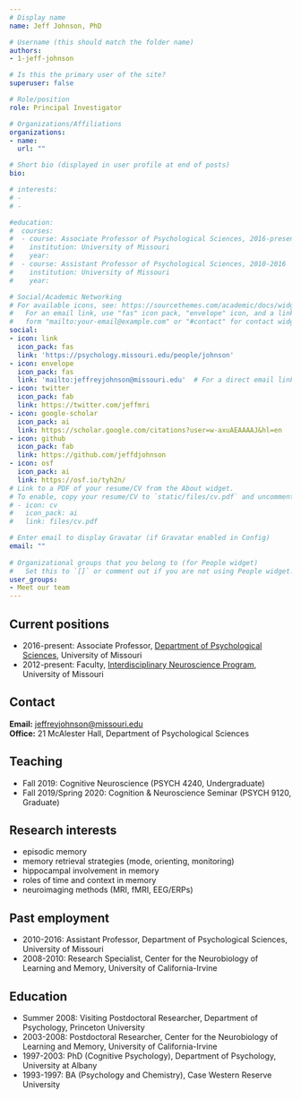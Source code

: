 ```yaml
---
# Display name
name: Jeff Johnson, PhD

# Username (this should match the folder name)
authors:
- 1-jeff-johnson

# Is this the primary user of the site?
superuser: false

# Role/position
role: Principal Investigator

# Organizations/Affiliations
organizations:
- name: 
  url: ""

# Short bio (displayed in user profile at end of posts)
bio: 

# interests:
# - 
# - 

#education:
#  courses:
#  - course: Associate Professor of Psychological Sciences, 2016-present
#    institution: University of Missouri
#    year: 
#  - course: Assistant Professor of Psychological Sciences, 2010-2016
#    institution: University of Missouri
#    year: 

# Social/Academic Networking
# For available icons, see: https://sourcethemes.com/academic/docs/widgets/#icons
#   For an email link, use "fas" icon pack, "envelope" icon, and a link in the
#   form "mailto:your-email@example.com" or "#contact" for contact widget.
social:
- icon: link
  icon_pack: fas
  link: 'https://psychology.missouri.edu/people/johnson'
- icon: envelope
  icon_pack: fas
  link: 'mailto:jeffreyjohnson@missouri.edu'  # For a direct email link, use "mailto:test@example.org".
- icon: twitter
  icon_pack: fab
  link: https://twitter.com/jeffmri
- icon: google-scholar
  icon_pack: ai
  link: https://scholar.google.com/citations?user=w-axuAEAAAAJ&hl=en
- icon: github
  icon_pack: fab
  link: https://github.com/jeffdjohnson
- icon: osf
  icon_pack: ai
  link: https://osf.io/tyh2n/
# Link to a PDF of your resume/CV from the About widget.
# To enable, copy your resume/CV to `static/files/cv.pdf` and uncomment the lines below.  
# - icon: cv
#   icon_pack: ai
#   link: files/cv.pdf

# Enter email to display Gravatar (if Gravatar enabled in Config)
email: ""
  
# Organizational groups that you belong to (for People widget)
#   Set this to `[]` or comment out if you are not using People widget.  
user_groups:
- Meet our team
---
```


## Current positions
- 2016-present: Associate Professor, [Department of Psychological Sciences](https://psychology.missouri.edu), University of Missouri
- 2012-present: Faculty, [Interdisciplinary Neuroscience Program](https://neuroscience.missouri.edu), University of Missouri

## Contact 
**Email:** <jeffreyjohnson@missouri.edu>   
**Office:** 21 McAlester Hall, Department of Psychological Sciences

## Teaching 
- Fall 2019: Cognitive Neuroscience (PSYCH 4240, Undergraduate)
- Fall 2019/Spring 2020: Cognition & Neuroscience Seminar (PSYCH 9120, Graduate)

## Research interests 
- episodic memory
- memory retrieval strategies (mode, orienting, monitoring)
- hippocampal involvement in memory
- roles of time and context in memory
- neuroimaging methods (MRI, fMRI, EEG/ERPs)

## Past employment 
- 2010-2016: Assistant Professor, Department of Psychological Sciences, University of Missouri
- 2008-2010: Research Specialist, Center for the Neurobiology of Learning and Memory, University of California-Irvine

## Education 
- Summer 2008: Visiting Postdoctoral Researcher, Department of Psychology, Princeton University
- 2003-2008: Postdoctoral Researcher, Center for the Neurobiology of Learning and Memory, University of California-Irvine
- 1997-2003: PhD (Cognitive Psychology), Department of Psychology, University at Albany
- 1993-1997: BA (Psychology and Chemistry), Case Western Reserve University 
